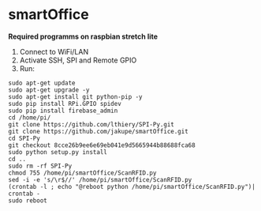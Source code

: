 # smartOffice

**Required programms on raspbian stretch lite**

1. Connect to WiFi/LAN
2. Activate SSH, SPI and Remote GPIO
3. Run: 
```
sudo apt-get update
sudo apt-get upgrade -y
sudo apt-get install git python-pip -y
sudo pip install RPi.GPIO spidev 
sudo pip install firebase_admin
cd /home/pi/
git clone https://github.com/lthiery/SPI-Py.git
git clone https://github.com/jakupe/smartOffice.git
cd SPI-Py
git checkout 8cce26b9ee6e69eb041e9d5665944b88688fca68
sudo python setup.py install
cd ..
sudo rm -rf SPI-Py
chmod 755 /home/pi/smartOffice/ScanRFID.py
sed -i -e 's/\r$//' /home/pi/smartOffice/ScanRFID.py
(crontab -l ; echo "@reboot python /home/pi/smartOffice/ScanRFID.py")| crontab -
sudo reboot
```